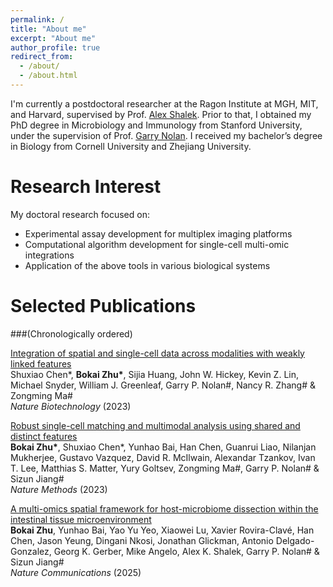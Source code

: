 ```yaml
---
permalink: /
title: "About me"
excerpt: "About me"
author_profile: true
redirect_from: 
  - /about/
  - /about.html
---
```


I'm currently a postdoctoral researcher at the Ragon Institute at MGH, MIT, and Harvard, supervised by Prof. [Alex Shalek](https://shaleklab.com/). Prior to that, I obtained my PhD degree in Microbiology and Immunology from Stanford University, under the supervision of Prof. [Garry Nolan](https://web.stanford.edu/group/nolan/index.html). I received my bachelor’s degree in Biology from Cornell University and Zhejiang University.

Research Interest
======
My doctoral research focused on:
* Experimental assay development for multiplex imaging platforms
* Computational algorithm development for single-cell multi-omic integrations
* Application of the above tools in various biological systems

Selected Publications
======
###(Chronologically ordered)

[Integration of spatial and single-cell data across modalities with weakly linked features](https://www.nature.com/articles/s41587-023-01935-0)\
Shuxiao Chen\*, __Bokai Zhu\*__, Sijia Huang, John W. Hickey, Kevin Z. Lin, Michael Snyder, William J. Greenleaf, Garry P. Nolan\#, Nancy R. Zhang\# & Zongming Ma\# \
*Nature Biotechnology* (2023)

[Robust single-cell matching and multimodal analysis using shared and distinct features](https://www.nature.com/articles/s41592-022-01709-7)\
__Bokai Zhu\*__, Shuxiao Chen\*, Yunhao Bai, Han Chen, Guanrui Liao, Nilanjan Mukherjee, Gustavo Vazquez, David R. McIlwain, Alexandar Tzankov, Ivan T. Lee, Matthias S. Matter, Yury Goltsev, Zongming Ma\#, Garry P. Nolan\# & Sizun Jiang\# \
*Nature Methods* (2023)

[A multi-omics spatial framework for host-microbiome dissection within the intestinal tissue microenvironment](https://www.nature.com/articles/s41467-025-56237-7)\
__Bokai Zhu__, Yunhao Bai, Yao Yu Yeo, Xiaowei Lu, Xavier Rovira-Clavé, Han Chen, Jason Yeung, Dingani Nkosi, Jonathan Glickman, Antonio Delgado-Gonzalez, Georg K. Gerber, Mike Angelo, Alex K. Shalek, Garry P. Nolan\# & Sizun Jiang\# \
*Nature Communications* (2025)